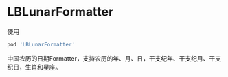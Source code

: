 # LBLunarFormatter
使用 
```ruby 
pod 'LBLunarFormatter'
```
中国农历的日期Formatter，支持农历的年、月、日，干支纪年、干支纪月、干支纪日，生肖和星座。

